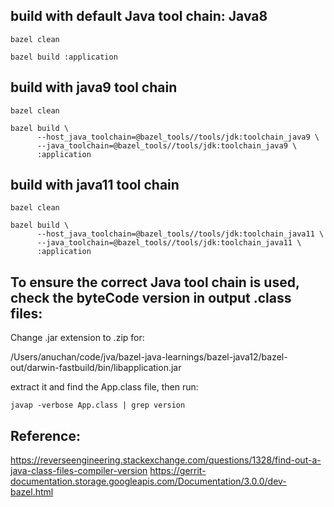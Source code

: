 
## build with default Java tool chain: Java8

```
bazel clean

bazel build :application
```

## build with java9 tool chain

```
bazel clean

bazel build \
      --host_java_toolchain=@bazel_tools//tools/jdk:toolchain_java9 \
      --java_toolchain=@bazel_tools//tools/jdk:toolchain_java9 \
      :application
```

## build with java11 tool chain

```
bazel clean

bazel build \
      --host_java_toolchain=@bazel_tools//tools/jdk:toolchain_java11 \
      --java_toolchain=@bazel_tools//tools/jdk:toolchain_java11 \
      :application
```

## To ensure the correct Java tool chain is used, check the byteCode version in output .class files:

Change .jar extension to .zip for:

/Users/anuchan/code/jva/bazel-java-learnings/bazel-java12/bazel-out/darwin-fastbuild/bin/libapplication.jar

extract it and find the App.class file, then run:

```
javap -verbose App.class | grep version
```

## Reference:

https://reverseengineering.stackexchange.com/questions/1328/find-out-a-java-class-files-compiler-version
https://gerrit-documentation.storage.googleapis.com/Documentation/3.0.0/dev-bazel.html 







